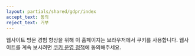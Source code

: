 ```yaml
---
layout: partials/shared/gdpr/index
accept_text: 동의
reject_text: 거부
---
```


웹사이트 방문 경험 향상을 위해 이 홈페이지는 브라우저에서 쿠키를 사용합니다. 웹사이트를 계속 보시려면 [쿠키 운영 정책](https://aave.com/cookie-policy "link")에 동의해주세요.
